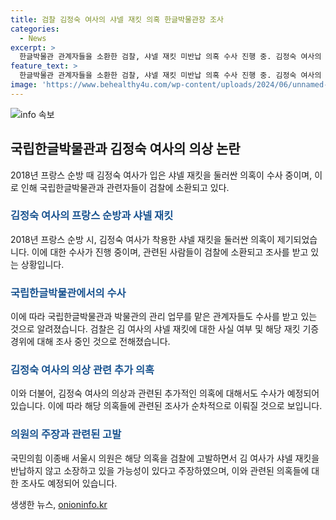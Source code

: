 ```yaml
---
title: 검찰 김정숙 여사의 샤넬 재킷 의혹 한글박물관장 조사
categories:
  - News
excerpt: >
  한글박물관 관계자들을 소환한 검찰, 샤넬 재킷 미반납 의혹 수사 진행 중. 김정숙 여사의 의상 관련 논란 이어지며 국민의힘 이종배 서울시의원이 검찰에 고발. 김 여사의 다양한 의혹과 관련하여 순차적으로 조사될 전망.
feature_text: >
  한글박물관 관계자들을 소환한 검찰, 샤넬 재킷 미반납 의혹 수사 진행 중. 김정숙 여사의 의상 관련 논란 이어지며 국민의힘 이종배 서울시의원이 검찰에 고발. 김 여사의 다양한 의혹과 관련하여 순차적으로 조사될 전망.
image: 'https://www.behealthy4u.com/wp-content/uploads/2024/06/unnamed-file.png'
---
```


<p><img src="https://www.behealthy4u.com/wp-content/uploads/2024/06/unnamed-file.png" alt="info 속보" /></p>

<h2 data-ke-size="size26">국립한글박물관과 김정숙 여사의 의상 논란</h2>

<p data-ke-size="size16">2018년 프랑스 순방 때 김정숙 여사가 입은 샤넬 재킷을 둘러싼 의혹이 수사 중이며, 이로 인해 국립한글박물관과 관련자들이 검찰에 소환되고 있다.</p>

<h3><span style="color: #1a5490;">김정숙 여사의 프랑스 순방과 샤넬 재킷</span></h3>

<p data-ke-size="size16">2018년 프랑스 순방 시, 김정숙 여사가 착용한 샤넬 재킷을 둘러싼 의혹이 제기되었습니다. 이에 대한 수사가 진행 중이며, 관련된 사람들이 검찰에 소환되고 조사를 받고 있는 상황입니다.</p>

<h3><span style="color: #1a5490;">국립한글박물관에서의 수사</span></h3>

<p data-ke-size="size16">이에 따라 국립한글박물관과 박물관의 관리 업무를 맡은 관계자들도 수사를 받고 있는 것으로 알려졌습니다. 검찰은 김 여사의 샤넬 재킷에 대한 사실 여부 및 해당 재킷 기증 경위에 대해 조사 중인 것으로 전해졌습니다.</p>

<h3><span style="color: #1a5490;">김정숙 여사의 의상 관련 추가 의혹</span></h3>

<p data-ke-size="size16">이와 더불어, 김정숙 여사의 의상과 관련된 추가적인 의혹에 대해서도 수사가 예정되어 있습니다. 이에 따라 해당 의혹들에 관련된 조사가 순차적으로 이뤄질 것으로 보입니다.</p>

<h3><span style="color: #1a5490;">의원의 주장과 관련된 고발</span></h3>

<p data-ke-size="size16">국민의힘 이종배 서울시 의원은 해당 의혹을 검찰에 고발하면서 김 여사가 샤넬 재킷을 반납하지 않고 소장하고 있을 가능성이 있다고 주장하였으며, 이와 관련된 의혹들에 대한 조사도 예정되어 있습니다.</p>
생생한 뉴스, <a href="https://onioninfo.kr" rel="dofollow">onioninfo.kr</a>


